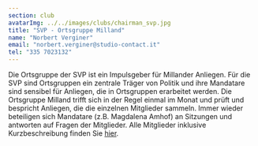 ```yaml
---
section: club
avatarImg: ../../images/clubs/chairman_svp.jpg
title: "SVP - Ortsgruppe Milland"
name: "Norbert Verginer"
email: "norbert.verginer@studio-contact.it"
tel: "335 7023132"
---
```


Die Ortsgruppe der SVP ist ein Impulsgeber für Millander Anliegen. Für die SVP sind Ortsgruppen ein zentrale Träger von Politik und ihre Mandatare sind sensibel für Anliegen, die in Ortsgruppen erarbeitet werden.
Die Ortsgruppe Milland trifft sich in der Regel einmal im Monat und prüft und bespricht Anliegen, die die einzelnen Mitglieder sammeln. Immer wieder beteiligen sich Mandatare (z.B. Magdalena Amhof) an Sitzungen und antworten auf Fragen der Mitglieder.
Alle Mitglieder inklusive Kurzbeschreibung finden Sie [hier](../../assets/Kandidatenliste.pdf). 